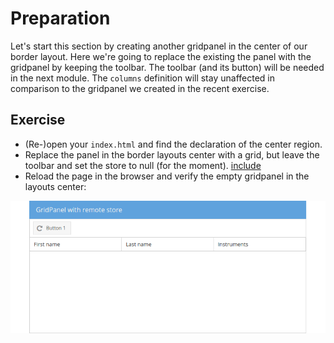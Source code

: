 # Preparation

Let's start this section by creating another gridpanel in the center of our
border layout. Here we're going to replace the existing the panel with the
gridpanel by keeping the toolbar. The toolbar (and its button) will be needed
in the next module. The `columns` definition will stay unaffected in comparison
to the gridpanel we created in the recent exercise.

## Exercise

* (Re-)open your `index.html` and find the declaration of the center region.
* Replace the panel in the border layouts center with a grid, but leave the
  toolbar and set the store to null (for the moment).
  [include](../snippets/data-grid.js)
* Reload the page in the browser and verify the empty gridpanel in the layouts
  center:

![The new gridpanel.](../assets/data-grid.png)
